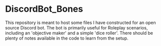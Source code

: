 # DiscordBot_Bones
This repository is meant to host some files I have constructed for an open source Discord bot.  The bot is primarily useful for Roleplay scenarios, including an 'objective maker' and a simple 'dice roller'.  There should be plenty of notes available in the code to learn from the setup.

